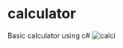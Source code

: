 # calculator
Basic calculator using c#
![calci](https://user-images.githubusercontent.com/132406122/236599761-f3d5f26f-4f53-4f36-8ba2-ebf8b108743a.png)
